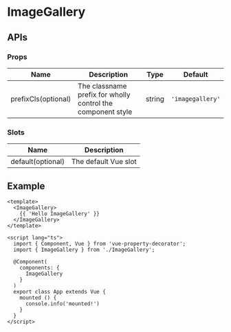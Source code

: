 # ImageGallery

## APIs

### Props
| Name | Description | Type | Default |
| --- | --- | --- | --- |
| prefixCls(optional) | The classname prefix for wholly control the component style | string | `'imagegallery'` | 

### Slots
| Name | Description |
| --- | --- |
| default(optional) | The default Vue slot |

## Example

```vue
<template>
  <ImageGallery>
    {{ 'Hello ImageGallery' }}
  </ImageGallery>
</template>

<script lang="ts">
  import { Component, Vue } from 'vue-property-decorator';
  import { ImageGallery } from './ImageGallery';

  @Component(
    components: {
      ImageGallery
    }
  )
  export class App extends Vue {
    mounted () {
      console.info('mounted!')
    }
  }
</script>
```

